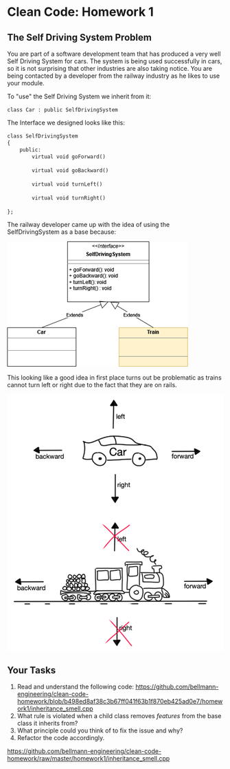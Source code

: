 # Clean Code: Homework 1

## The Self Driving System Problem

You are part of a software development team that has produced a very well Self Driving System for cars. 
The system is being used successfully in cars, so it is not surprising that other industries are also taking notice. You are being contacted by a developer from the railway industry as he likes to use your module.

To "use" the Self Driving System we inherit from it:

```
class Car : public SelfDrivingSystem
```

The Interface we designed looks like this:

```
class SelfDrivingSystem
{
    public:
        virtual void goForward() 

        virtual void goBackward()

        virtual void turnLeft()

        virtual void turnRight()
        
};
```

The railway developer came up with the idea of using the SelfDrivingSystem as a base because:

![UML](https://github.com/bellmann-engineering/clean-code-homework/raw/master/homework1/uml_idea.png)

This looking like a good idea in first place turns out be problematic as trains cannot turn left or right due to the fact that they are on rails.

![UML](https://github.com/bellmann-engineering/clean-code-homework/raw/master/homework1/inheritance_smell.png)

## Your Tasks
1. Read and understand the following code:
https://github.com/bellmann-engineering/clean-code-homework/blob/b498ed8af38c3b67ff041f63b1f870eb425ad0e7/homework1/inheritance_smell.cpp
2. What rule is violated when a child class removes _features_ from the base class it inherits from?
3. What principle could you think of to fix the issue and why?
4. Refactor the code accordingly.

[https://github.com/bellmann-engineering/clean-code-homework/raw/master/homework1/inheritance_smell.cpp
](https://github.com/bellmann-engineering/clean-code-homework/blob/b498ed8af38c3b67ff041f63b1f870eb425ad0e7/homework1/inheritance_smell.cpp) 
